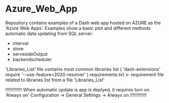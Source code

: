 # Azure_Web_App

Repository contains examples of a Dash web app hosted on AZURE as the 'Azure Web Apps'. Examples show a basic plot and different methods automatic data updating from SQL server:
 - interval
 - store
 - servesideOutput
 - backendscheduler
 

'Libraries_List' file contains most common libraries list ( 'dash-extensions' require  '--use-feature=2020-resolver' )
requirements.txt <- requirement file related to libraries list from a file 'Libraries_List'

!!!!!!!!!!!!!
When automatic update is app is deplyed, it requires turn on 'Always on'
    Configuration -> General Settings -> Always on
!!!!!!!!!!!!!
